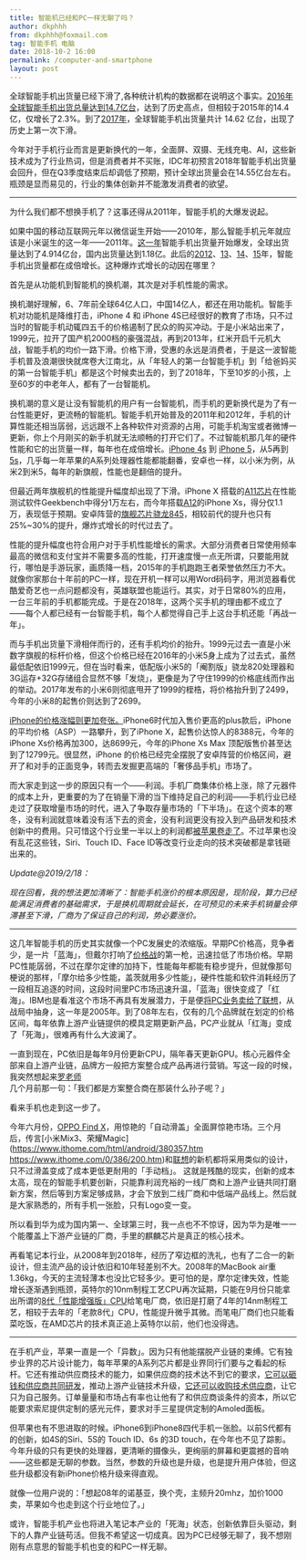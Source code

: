 ```yaml
---
title: 智能机已经和PC一样无聊了吗？
author: dkphhh
from: dkphhh@foxmail.com
tag: 智能手机 电脑
date: 2018-10-2 16:00
permalink: /computer-and-smartphone
layout: post
---
```


全球智能手机出货量已经下滑了,各种统计机构的数据都在说明这个事实。[2016年全球智能手机出货总量达到14.7亿台](http://tech.sina.com.cn/t/2017-02-03/doc-ifyafcyx6816098.shtml)，达到了历史高点，但相较于2015年的14.4亿，仅增长了2.3%。到了[2017年]( http://tech.ifeng.com/a/20180206/44872005_0.shtml)，全球智能手机出货量共计 14.62 亿台，出现了历史上第一次下滑。

今年对于手机行业而言是更新换代的一年，全面屏、双摄、无线充电、AI，这些新技术成为了行业热词，但是消费者并不买账，IDC年初预言2018年智能手机出货量会回升，但在Q3季度结束后却调低了预期，预计全球出货量会在14.55亿台左右。瓶颈是显而易见的，行业的集体创新并不能激发消费者的欲望。

---

为什么我们都不想换手机了？这事还得从2011年，智能手机的大爆发说起。

如果中国的移动互联网元年以微信诞生开始——2010年，那么智能手机元年就应该是小米诞生的这一年——2011年。[这一年](http://www.199it.com/archives/23609.html)智能手机出货量开始爆发，全球出货量达到了4.914亿台，国内出货量达到1.18亿。此后的[2012]( http://www.199it.com/archives/89986.html)、[13]( http://www.199it.com/archives/190967.html)、[14](http://www.199it.com/archives/298563.html)、[15](http://www.sohu.com/a/59386859_334205)年，智能手机出货量都在成倍增长。这种爆炸式增长的动因在哪里？

首先是从功能机到智能机的换机潮，其次是对手机性能的需求。

换机潮好理解，6、7年前全球64亿人口，中国14亿人，都还在用功能机。智能手机对功能机是降维打击，iPhone 4 和 iPhone 4S已经很好的教育了市场，只不过当时的智能手机动辄四五千的价格遏制了民众的购买冲动。于是小米站出来了，1999元，拉开了国产机2000档的豪强混战，再到2013年，红米开启千元机大战，智能手机的均价一路下滑。价格下滑，受惠的永远是消费者，于是这一波智能手机普及浪潮很快就席卷大江南北，从「年轻人的第一台智能手机」到「给爸妈买的第一台智能手机」都是这个时候卖出去的，到了2018年，下至10岁的小孩，上至60岁的中老年人，都有了一台智能机。

换机潮的意义是让没有智能机的用户有一台智能机，而手机的更新换代是为了有一台性能更好，更流畅的智能机。智能手机开始普及的2011年和2012年，手机的计算性能还相当孱弱，远远跟不上各种软件对资源的占用，可能手机淘宝或者微博一更新，你上个月刚买的新手机就无法顺畅的打开它们了。不过智能机那几年的硬件性能和它的出货量一样，每年也在成倍增长。[iPhone 4s](https://browser.geekbench.com/v4/cpu/10133929) 到 [iPhone 5](https://browser.geekbench.com/v4/cpu/10150987)，从5再到[5s](https://browser.geekbench.com/v4/cpu/10150898)，几乎每一年苹果的A系列处理器性能都能翻番，安卓也一样，以小米为例，从米2到米5，每年的新旗舰，性能也是翻倍的提升。

但最近两年旗舰机的性能提升幅度却出现了下滑。iPhone X 搭载的[A11芯片](http://tech.ifeng.com/a/20170920/44690463_0.shtml)在性能测试软件Geekbench中得分1万左右，而今年搭载[A12](http://digi.tech.qq.com/a/20180702/007173.htm)的iPhone Xs，得分仅1.1万，表现低于预期。安卓阵营的[旗舰芯片骁龙845](https://www.ifanr.com/983497)，相较前代的提升也只有25%~30%的提升，爆炸式增长的时代过去了。

性能的提升幅度也符合用户对于手机性能增长的需求。大部分消费者日常使用频率最高的微信和支付宝并不需要多高的性能，打开速度慢一点无所谓，只要能用就行，哪怕是手游玩家，画质降一档，2015年的手机跑跑王者荣誉依然压力不大。就像你家那台十年前的PC一样，现在开机一样可以用Word码码字，用浏览器看优酷爱奇艺也一点问题都没有，英雄联盟也能运行。其实，对于日常80%的应用，一台三年前的手机都能完成。于是在2018年，这两个买手机的理由都不成立了——每个人都已经有一台智能手机，每个人都觉得自己手上这台手机还能「再战一年」。

而与手机出货量下滑相伴而行的，还有手机均价的抬升。1999元过去一直是小米数字旗舰的标杆价格，但这个价格已经在2016年的小米5身上成为了过去式，虽然最低配依旧1999元，但在当时看来，低配版小米5的「阉割版」骁龙820处理器和3G运存+32G存储组合显然不够「发烧」，更像是为了守住1999的价格底线而作出的举动。2017年发布的小米6则彻底甩开了1999的桎梏，将价格抬升到了2499，今年的小米8的起售价则达到了2699。

[iPhone的价格涨幅则更加夸张。](http://img.qdaily.com/uploads/20180913070114brwsTKqYEDIf2l4p.jpg-WebpWebW640)iPhone6时代加入售价更高的plus款后，iPhone的平均价格（ASP）一路攀升，到了iPhone X，起售价达惊人的8388元，今年的iPhone Xs价格再加300，达8699元，今年的iPhone Xs Max 顶配版售价甚至达到了12799元。很显然，iPhone 的价格已经完全摆脱了安卓阵营的价格区间，避开了和对手的正面竞争，转而去发掘更高端的「奢侈品手机」市场了。

而大家走到这一步的原因只有一个——利润。手机厂商集体价格上涨，除了元器件的成本上升，更重要的为了在销量下滑的当下维持足自己的利润——手机行业已经走过了获取增量市场的时代，进入了争取存量市场的「下半场」。在这个资本的寒冬，没有利润就意味着没有活下去的资金，没有利润更没有投入到产品研发和技术创新中的费用。只可惜这个行业里一半以上的利润都[被苹果卷走了](https://www.ithome.com/html/it/383647.htm)。不过苹果也没有乱花这些钱，Siri、Touch ID、Face ID等改变行业走向的技术突破都是拿钱砸出来的。

*Update@2019/2/18：*

*现在回看，我的想法更加清晰了：智能手机涨价的根本原因是，现阶段，算力已经能满足消费者的基础需求，于是换机周期就会延长，在可预见的未来手机销量会停滞甚至下滑，厂商为了保证自己的利润，势必要涨价。*

---

这几年智能手机的历史其实就像一个PC发展史的浓缩版。早期PC价格高，竞争者少，是一片「蓝海」，但戴尔打响了[价格战](http://money.163.com/15/0119/15/AGB6V3NJ00253B0H.html)的第一枪，迅速拉低了市场价格。早期PC性能孱弱，不过在摩尔定律的加持下，性能每年都能有稳步提升，但就像那句梗说的那样，「摩尔给多少性能，盖茨就用多少性能」，硬件性能和软件消耗经历了一段相互追逐的时间，这段时间里PC市场迅速升温，「蓝海」很快变成了「红海」。IBM也是看准这个市场不再具有发展潜力，于是便[将PC业务卖给了联想](http://tech.sina.com.cn/it/2005-05-01/1511599777.shtml)，从战局中抽身，这一年是2005年。到了08年左右，仅有的几个品牌就在划定的价格区间，每年依靠上游产业链提供的模具定期更新产品，PC产业就从「红海」变成了「死海」，很难再有什么大波澜了。

一直到现在，PC依旧是每年9月份更新CPU，隔年春天更新GPU。核心元器件全部来自上游产业链，品牌方一般把方案整合成产品再进行营销。写这一段的时候，我突然想起来[罗老师](https://new.qq.com/omn/20180614/20180614A0FT4X.html)几个月前那一句：「我们都是方案整合商在那装什么孙子呢？」

看来手机也走到这一步了。

今年六月份，[OPPO Find X](https://www.oppo.com/en/smartphone-find_x/)，用惊艳的「自动滑盖」全面屏惊艳市场。三个月后，传言[小米Mix3、荣耀Magic](https://www.ithome.com/html/android/380357.htm https://www.ithome.com/0/386/200.htm)和[联想](https://www.ithome.com/0/386/200.htm)的新机都将采用类似的设计，只不过滑盖变成了成本更低更耐用的「手动档」。 这就是残酷的现实，创新的成本太高，现在的智能手机要创新，只能靠利润充裕的一线厂商和上游产业链共同打磨新方案，然后等到方案足够成熟，才会下放到二线厂商和中低端产品线上。然后就是大家熟悉的，所有手机一张脸，只有Logo变一变。

所以看到华为成为国内第一、全球第三时，我一点也不不惊讶，因为华为是唯一一个能覆盖上下游产业链的厂商，手里的麒麟芯片是真正的核心技术。

再看笔记本行业，从2008年到2018年，经历了窄边框的洗礼，也有了二合一的新设计，但主流产品的设计依旧和10年轻差别不大。2008年的MacBook air重1.36kg，今天的主流轻薄本也没比它轻多少。更可怕的是，摩尔定律失效，性能增长逐渐遇到瓶颈，英特尔的10nm制程工艺CPU再次延期，只能在9月份只能拿出所谓的[8代「性能增强版」CPU](https://www.ithome.com/html/digi/379721.htm)给笔电厂商，依旧是打磨了4年的14nm制程工艺，相较于去年的「老款8代」CPU，性能提升微乎其微。而笔电厂商们也只能看菜吃饭，在AMD芯片的技术真正追上英特尔以前，他们也没得选。

---

在手机产业，苹果一直是一个「异数」。因为只有他能摆脱产业链的束缚。它有独步业界的芯片设计能力，每年苹果的A系列芯片都是业界同行们要与之看起的标杆。它还有推动供应商技术的能力，如果供应商的技术达不到它的要求，[它可以砸钱和供应商共同研发](http://www.leikeji.com/article/11805)，推动上游产业链技术升级，[它还可以收购技术供应商](https://www.ifanr.com/136703)，让它只为自己服务。订单量量和市场占有率也让他有了和供应商谈条件的资本，所以它能要求索尼提供定制的感光元件，要求对手三星提供定制的Amoled面板。

但苹果也有不思进取的时候。iPhone6到iPhone8四代手机一张脸。以前S代都有的创新，如4S的Siri、5S的 Touch ID、6s 的3D touch，在今年也不见了踪影。今年升级的只有更快的处理器，更清晰的摄像头，更绚丽的屏幕和更震撼的音响——这些都是无聊的参数。当然，参数的升级也是升级，也是提升用户体验，但这些升级都没有新iPhone价格升级来得直观。

就像一位用户说的：「想起08年的诺基亚，换个壳，主频升20mhz，加价1000卖，苹果如今也走到这个行业地位了。」

或许，智能手机产业也将进入笔记本产业的「死海」状态，创新依靠巨头驱动，剩下的人靠产业链苟活。但我不希望这一切成真。因为PC已经够无聊了，我不想刚刚有点意思的智能手机也变的和PC一样无聊。

